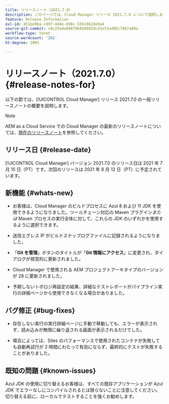 ```yaml
---
title: リリースノート（2021.7.0）
description: このページでは、Cloud Manager リリース 2021.7.0 について説明します。
feature: Release Information
exl-id: 451be96a-c497-4d4e-b98c-5561062de9a4
source-git-commit: c0c25ada09879b850883dcd1e53ad05c7087a80a
workflow-type: tm+mt
source-wordcount: '262'
ht-degree: 100%

---
```


# リリースノート（2021.7.0） {#release-notes-for}

以下の節では、[!UICONTROL Cloud Manager] リリース 2021.7.0 の一般リリースノートの概要を説明します。

>[!NOTE]
>AEM as a Cloud Service での Cloud Manager の最新のリリースノートについては、[現在のリリースノート](https://experienceleague.adobe.com/docs/experience-manager-cloud-service/onboarding/getting-access/release-notes-cloud-manager/release-notes-cm-current.html?lang=ja#getting-access)を参照してください。

## リリース日 {#release-date}

[!UICONTROL Cloud Manager] バージョン 2021.7.0 のリリース日は 2021 年 7 月 15 日（PT）です。次回のリリースは 2021 年 8 月 12 日（PT）に予定されています。

## 新機能 {#whats-new}

* お客様は、Cloud Manager のビルドプロセスに Azul 8 および 11 JDK を使用できるようになりました。ツールチェーン対応の Maven プラグイン&#x200B;*または* Maven プロセスの実行全体に対して、これらの JDK のいずれかを使用するように選択できます。

* 送信エグレス IP がビルドステップログファイルに記録されるようになりました。

* 「**Git を管理**」ボタンのタイトルが「**Git 情報にアクセス**」に変更され、ダイアログが視覚的に更新されました。

* Cloud Manager で使用される AEM プロジェクトアーキタイプのバージョンが 28 に更新されました。

* 予期しないトポロジ再設定の結果、詳細なテストレポートがパイプライン実行の詳細ページから使用できなくなる場合がありました。

## バグ修正 {#bug-fixes}

* 存在しない実行の実行詳細ページに手動で移動しても、エラーが表示されず、読み込みが無限に繰り返される画面が表示されるだけでした。

* 場合によっては、Sites のパフォーマンスで使用されたコンテナが失敗しても自動再試行が 2 時間にわたって有効にならず、最終的にテストが失敗することがありました。

## 既知の問題 {#known-issues}

Azul JDK の使用に切り替えるお客様は、すべての既存アプリケーションが Azul JDK でエラーなしにコンパイルされるとは限らないことに注意してください。切り替える前に、ローカルでテストすることを強くお勧めします。
